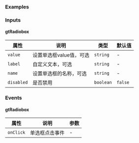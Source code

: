 ### Examples

<!-- example(menu-overview) -->

### Inputs

#### gtRadiobox

| 属性             | 说明            |类型           |默认值          |
|-----------------|-----------------|--------------|---------------|
|`value`          |     设置单选框value值，可选       |   `string`       | - |
|`label`          |     自定义文本，可选      |    `string`  |       -        |
|`name`           |     设置单选框的名称，可选    |   `string`   |   -     |
|`disabled`       |     是否禁用      |  `boolean`   |  `false`  |

### Events

#### gtRadiobox

| 属性             | 说明            |参数           |
|-----------------|-----------------|--------------|
|`onClick`     | 单选框点击事件    | - |

